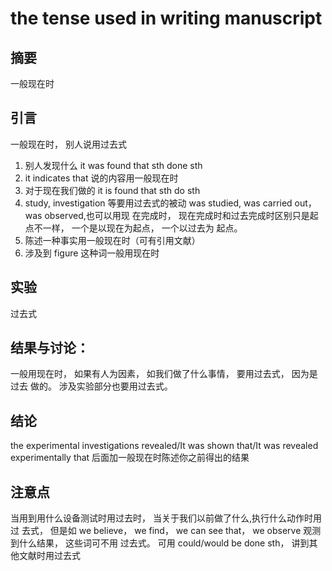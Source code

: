 # the tense used in writing manuscript


## 摘要 
一般现在时

## 引言
一般现在时， 别人说用过去式

1. 别人发现什么 it was found that sth done sth    
2. it indicates that 说的内容用一般现在时  
3. 对于现在我们做的 it is found that sth do sth  
4. study, investigation 等要用过去式的被动 was studied, was carried out， was observed,也可以用现
在完成时， 现在完成时和过去完成时区别只是起点不一样， 一个是以现在为起点， 一个以过去为
起点。  
5. 陈述一种事实用一般现在时（可有引用文献）  
6. 涉及到 figure 这种词一般用现在时  
## 实验
过去式

## 结果与讨论：
一般用现在时， 如果有人为因素， 如我们做了什么事情， 要用过去式， 因为是过去
做的。 涉及实验部分也要用过去式。

## 结论
the experimental investigations revealed/It was shown that/It was revealed experimentally that
后面加一般现在时陈述你之前得出的结果


## 注意点
当用到用什么设备测试时用过去时， 当关于我们以前做了什么,执行什么动作时用过
去式， 但是如 we believe， we find， we can see that， we observe 观测到什么结果， 这些词可不用
过去式。 可用 could/would be done sth， 讲到其他文献时用过去式
